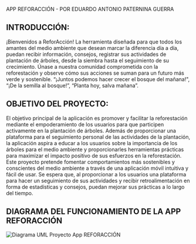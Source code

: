 APP REFORACCIÓN - POR EDUARDO ANTONIO PATERNINA GUERRA

## INTRODUCCIÓN:
¡Bienvenidos a ReforAcción! La herramienta diseñada para que todos los amantes del medio ambiente que desean marcar la diferencia día a día, puedan recibir información, consejos, registrar sus actividades de plantación de árboles, desde la siembra hasta el seguimiento de su crecimiento. Únase a nuestra comunidad comprometida con la reforestación y observe cómo sus acciones se suman para un futuro más verde y sostenible. “¡Juntos podemos hacer crecer el bosque del mañana!", “¡De la semilla al bosque!”, “Planta hoy, salva mañana”.

## OBJETIVO DEL PROYECTO:
El objetivo principal de la aplicación es promover y facilitar la reforestación mediante el empoderamiento de los usuarios para que participen activamente en la plantación de árboles. Además de proporcionar una plataforma para el seguimiento personal de las actividades de la plantación, la aplicación aspira a educar a los usuarios sobre la importancia de los árboles para el medio ambiente y proporcionarles herramientas prácticas para maximizar el impacto positivo de sus esfuerzos en la reforestación.
Este proyecto pretende fomentar comportamientos más sostenibles y conscientes del medio ambiente a través de una aplicación móvil intuitiva y fácil de usar. Se espera que, al proporcionar a los usuarios una plataforma para hacer un seguimiento de sus actividades y recibir retroalimentación en forma de estadísticas y consejos, puedan mejorar sus prácticas a lo largo del tiempo.

## DIAGRAMA DEL FUNCIONAMIENTO DE LA APP REFORACCIÓN 
![Diagrama UML Proyecto App REFORACCIÓN](https://github.com/user-attachments/assets/8e00f6ef-6565-4728-b804-e65e9e908799)

